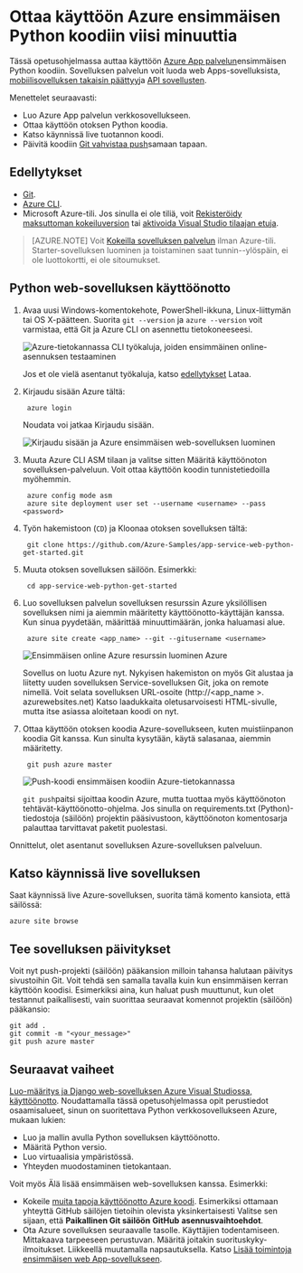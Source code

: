 <properties 
    pageTitle="Ottaa käyttöön Azure ensimmäisen Python koodiin viisi minuuttia | Microsoft Azure" 
    description="Katso, miten helppoa on otoksen-sovelluksen ottaminen käyttöön App palvelun verkkosovelluksissa suoritetaan. Aloita tekemällä reaali kehittäminen nopeasti ja hakutuloksia heti." 
    services="app-service\web"
    documentationCenter=""
    authors="cephalin"
    manager="wpickett"
    editor=""
/>

<tags
    ms.service="app-service-web"
    ms.workload="web"
    ms.tgt_pltfrm="na"
    ms.devlang="na"
    ms.topic="hero-article"
    ms.date="10/13/2016" 
    ms.author="cephalin"
/>
    
# <a name="deploy-your-first-python-web-app-to-azure-in-five-minutes"></a>Ottaa käyttöön Azure ensimmäisen Python koodiin viisi minuuttia

Tässä opetusohjelmassa auttaa käyttöön [Azure App palvelun](../app-service/app-service-value-prop-what-is.md)ensimmäisen Python koodiin.
Sovelluksen palvelun voit luoda web Apps-sovelluksista, [mobiilisovelluksen takaisin päättyy](/documentation/learning-paths/appservice-mobileapps/)ja [API sovellusten](../app-service-api/app-service-api-apps-why-best-platform.md).

Menettelet seuraavasti: 

- Luo Azure App palvelun verkkosovellukseen.
- Ottaa käyttöön otoksen Python koodia.
- Katso käynnissä live tuotannon koodi.
- Päivitä koodiin [Git vahvistaa push](https://git-scm.com/docs/git-push)samaan tapaan.

## <a name="prerequisites"></a>Edellytykset

- [Git](http://www.git-scm.com/downloads).
- [Azure CLI](../xplat-cli-install.md).
- Microsoft Azure-tili. Jos sinulla ei ole tiliä, voit [Rekisteröidy maksuttoman kokeiluversion](/pricing/free-trial/?WT.mc_id=A261C142F) tai [aktivoida Visual Studio tilaajan etuja](/pricing/member-offers/msdn-benefits-details/?WT.mc_id=A261C142F).

>[AZURE.NOTE] Voit [Kokeilla sovelluksen palvelun](http://go.microsoft.com/fwlink/?LinkId=523751) ilman Azure-tili. Starter-sovelluksen luominen ja toistaminen saat tunnin--ylöspäin, ei ole luottokortti, ei ole sitoumukset.

## <a name="deploy-a-python-web-app"></a>Python web-sovelluksen käyttöönotto

1. Avaa uusi Windows-komentokehote, PowerShell-ikkuna, Linux-liittymän tai OS X-päätteen. Suorita `git --version` ja `azure --version` voit varmistaa, että Git ja Azure CLI on asennettu tietokoneeseesi.

    ![Azure-tietokannassa CLI työkaluja, joiden ensimmäinen online-asennuksen testaaminen](./media/app-service-web-get-started/1-test-tools.png)

    Jos et ole vielä asentanut työkaluja, katso [edellytykset](#Prerequisites) Lataa.

3. Kirjaudu sisään Azure tältä:

        azure login

    Noudata voi jatkaa Kirjaudu sisään.

    ![Kirjaudu sisään ja Azure ensimmäisen web-sovelluksen luominen](./media/app-service-web-get-started/3-azure-login.png)

4. Muuta Azure CLI ASM tilaan ja valitse sitten Määritä käyttöönoton sovelluksen-palveluun. Voit ottaa käyttöön koodin tunnistetiedoilla myöhemmin.

        azure config mode asm
        azure site deployment user set --username <username> --pass <password>

1. Työn hakemistoon (`CD`) ja Kloonaa otoksen sovelluksen tältä:

        git clone https://github.com/Azure-Samples/app-service-web-python-get-started.git

2. Muuta otoksen sovelluksen säilöön. Esimerkki:

        cd app-service-web-python-get-started

4. Luo sovelluksen palvelun sovelluksen resurssin Azure yksilöllisen sovelluksen nimi ja aiemmin määritetty käyttöönotto-käyttäjän kanssa. Kun sinua pyydetään, määrittää minuuttimäärän, jonka haluamasi alue.

        azure site create <app_name> --git --gitusername <username>

    ![Ensimmäisen online Azure resurssin luominen Azure](./media/app-service-web-get-started-languages/python-site-create.png)

    Sovellus on luotu Azure nyt. Nykyisen hakemiston on myös Git alustaa ja liitetty uuden sovelluksen Service-sovelluksen Git, joka on remote nimellä.
    Voit selata sovelluksen URL-osoite (http://&lt;app_name >. azurewebsites.net) Katso laadukkaita oletusarvoisesti HTML-sivulle, mutta itse asiassa aloitetaan koodi on nyt.

4. Ottaa käyttöön otoksen koodia Azure-sovellukseen, kuten muistiinpanon koodia Git kanssa. Kun sinulta kysytään, käytä salasanaa, aiemmin määritetty.

        git push azure master

    ![Push-koodi ensimmäisen koodiin Azure-tietokannassa](./media/app-service-web-get-started-languages/python-git-push.png)

    `git push`paitsi sijoittaa koodin Azure, mutta tuottaa myös käyttöönoton tehtävät-käyttöönotto-ohjelma. 
    Jos sinulla on requirements.txt (Python)-tiedostoja (säilöön) projektin pääsivustoon, käyttöönoton komentosarja palauttaa tarvittavat paketit puolestasi. 

Onnittelut, olet asentanut sovelluksen Azure-sovelluksen palveluun.

## <a name="see-your-app-running-live"></a>Katso käynnissä live sovelluksen

Saat käynnissä live Azure-sovelluksen, suorita tämä komento kansiota, että säilössä:

    azure site browse

## <a name="make-updates-to-your-app"></a>Tee sovelluksen päivitykset

Voit nyt push-projekti (säilöön) pääkansion milloin tahansa halutaan päivitys sivustoihin Git. Voit tehdä sen samalla tavalla kuin kun ensimmäisen kerran käyttöön koodisi. Esimerkiksi aina, kun haluat push muuttunut, kun olet testannut paikallisesti, vain suorittaa seuraavat komennot projektin (säilöön) pääkansio:

    git add .
    git commit -m "<your_message>"
    git push azure master

## <a name="next-steps"></a>Seuraavat vaiheet

[Luo-määritys ja Django web-sovelluksen Azure Visual Studiossa, käyttöönotto](web-sites-python-ptvs-django-mysql.md). Noudattamalla tässä opetusohjelmassa opit perustiedot osaamisalueet, sinun on suoritettava Python verkkosovellukseen Azure, mukaan lukien:

- Luo ja mallin avulla Python sovelluksen käyttöönotto.
- Määritä Python versio.
- Luo virtuaalisia ympäristössä.
- Yhteyden muodostaminen tietokantaan.

Voit myös Älä lisää ensimmäisen web-sovelluksen kanssa. Esimerkki:

- Kokeile [muita tapoja käyttöönotto Azure koodi](../app-service-web/web-sites-deploy.md). Esimerkiksi ottamaan yhteyttä GitHub säilöjen tietoihin olevista yksinkertaisesti Valitse sen sijaan, että **Paikallinen Git säilöön** **GitHub** **asennusvaihtoehdot**.
- Ota Azure sovelluksen seuraavalle tasolle. Käyttäjien todentamiseen. Mittakaava tarpeeseen perustuvan. Määritä joitakin suorituskyky-ilmoitukset. Liikkeellä muutamalla napsautuksella. Katso [Lisää toimintoja ensimmäisen web App-sovellukseen](app-service-web-get-started-2.md).

